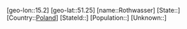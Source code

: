 ﻿---
location: [51.25,15.2]
type: City
tags:
- geo/City


SpocWebEntityId: 33794
isDeleted: false
confidential: public

---
[geo-lon::15.2]
[geo-lat::51.25]
[name::Rothwasser]
[State::]
[Country::[Poland](geo/Continent/Europe/Poland.md)]
[StateId::]
[Population::]
[Unknown::]

